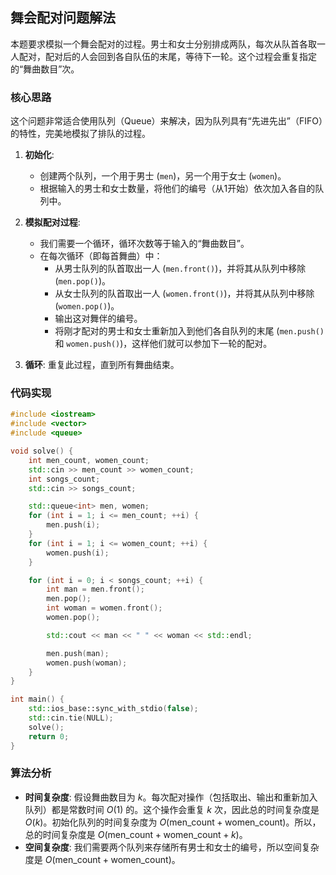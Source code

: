 ## 舞会配对问题解法

本题要求模拟一个舞会配对的过程。男士和女士分别排成两队，每次从队首各取一人配对，配对后的人会回到各自队伍的末尾，等待下一轮。这个过程会重复指定的“舞曲数目”次。

### 核心思路

这个问题非常适合使用队列（Queue）来解决，因为队列具有“先进先出”（FIFO）的特性，完美地模拟了排队的过程。

1.  **初始化**:
    *   创建两个队列，一个用于男士 (`men`)，另一个用于女士 (`women`)。
    *   根据输入的男士和女士数量，将他们的编号（从1开始）依次加入各自的队列中。

2.  **模拟配对过程**:
    *   我们需要一个循环，循环次数等于输入的“舞曲数目”。
    *   在每次循环（即每首舞曲）中：
        *   从男士队列的队首取出一人 (`men.front()`)，并将其从队列中移除 (`men.pop()`)。
        *   从女士队列的队首取出一人 (`women.front()`)，并将其从队列中移除 (`women.pop()`)。
        *   输出这对舞伴的编号。
        *   将刚才配对的男士和女士重新加入到他们各自队列的末尾 (`men.push()` 和 `women.push()`)，这样他们就可以参加下一轮的配对。

3.  **循环**: 重复此过程，直到所有舞曲结束。

### 代码实现

```cpp
#include <iostream>
#include <vector>
#include <queue>

void solve() {
    int men_count, women_count;
    std::cin >> men_count >> women_count;
    int songs_count;
    std::cin >> songs_count;

    std::queue<int> men, women;
    for (int i = 1; i <= men_count; ++i) {
        men.push(i);
    }
    for (int i = 1; i <= women_count; ++i) {
        women.push(i);
    }

    for (int i = 0; i < songs_count; ++i) {
        int man = men.front();
        men.pop();
        int woman = women.front();
        women.pop();

        std::cout << man << " " << woman << std::endl;

        men.push(man);
        women.push(woman);
    }
}

int main() {
    std::ios_base::sync_with_stdio(false);
    std::cin.tie(NULL);
    solve();
    return 0;
}
```

### 算法分析

*   **时间复杂度**: 假设舞曲数目为 $k$。每次配对操作（包括取出、输出和重新加入队列）都是常数时间 $O(1)$ 的。这个操作会重复 $k$ 次，因此总的时间复杂度是 $O(k)$。初始化队列的时间复杂度为 $O(\text{men\_count} + \text{women\_count})$。所以，总的时间复杂度是 $O(\text{men\_count} + \text{women\_count} + k)$。
*   **空间复杂度**: 我们需要两个队列来存储所有男士和女士的编号，所以空间复杂度是 $O(\text{men\_count} + \text{women\_count})$。
